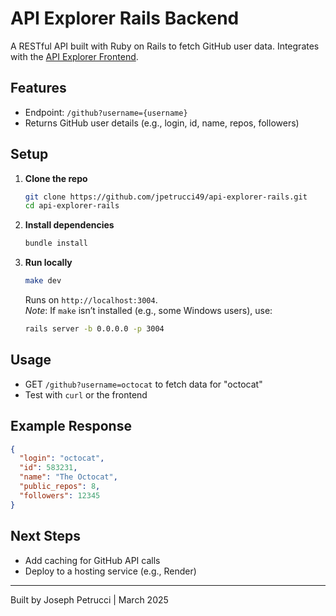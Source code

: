 # API Explorer Rails Backend

A RESTful API built with Ruby on Rails to fetch GitHub user data. Integrates with the [API Explorer Frontend](https://github.com/jpetrucci49/api-explorer-frontend).

## Features
- Endpoint: `/github?username={username}`
- Returns GitHub user details (e.g., login, id, name, repos, followers)

## Setup
1. **Clone the repo**  
   ```bash
   git clone https://github.com/jpetrucci49/api-explorer-rails.git
   cd api-explorer-rails
   ```
2. **Install dependencies**  
   ```bash
   bundle install
   ```
3. **Run locally**  
   ```bash
   make dev
   ```  
   Runs on `http://localhost:3004`.  
   *Note*: If `make` isn’t installed (e.g., some Windows users), use:  
   ```bash
   rails server -b 0.0.0.0 -p 3004
   ```

## Usage
- GET `/github?username=octocat` to fetch data for "octocat"
- Test with `curl` or the frontend

## Example Response
```json
{
  "login": "octocat",
  "id": 583231,
  "name": "The Octocat",
  "public_repos": 8,
  "followers": 12345
}
```

## Next Steps
- Add caching for GitHub API calls
- Deploy to a hosting service (e.g., Render)

---
Built by Joseph Petrucci | March 2025